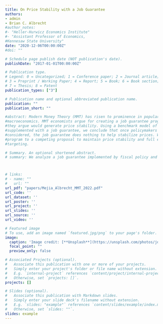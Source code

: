 ```yaml
---
title: On Price Stability with a Job Guarantee
authors:
- admin
- Brian C. Albrecht
#author_notes:
#- "Heller-Hurwicz Economics Institute"
#- "Assistant Professor of Economics,
#Kennesaw State University"
date: "2020-12-06T00:00:00Z"
#doi: ""

# Schedule page publish date (NOT publication's date).
publishDate: "2017-01-01T00:00:00Z"

# Publication type.
# Legend: 0 = Uncategorized; 1 = Conference paper; 2 = Journal article;
# 3 = Preprint / Working Paper; 4 = Report; 5 = Book; 6 = Book section;
# 7 = Thesis; 8 = Patent
publication_types: ["3"]

# Publication name and optional abbreviated publication name.
publication: ""
publication_short: ""

#abstract: Modern Money Theory (MMT) has risen to prominence in popular policy debates within
#macroeconomics. MMT economists argue for creating a job guarantee program, which
#they argue would generate price stability. Using a benchmark model of time consistency
#supplemented with a job guarantee, we conclude that once policymakers’ incentives are
#considered, the job guarantee does nothing to help stabilize prices. We compare this
#program to a competing proposal to maintain price stability and full employment, NGDP
#targeting.

# Summary. An optional shortened abstract.
# summary: We analyze a job guarantee implemented by fiscal policy and find that an inflation bias would emerge. We compare this to a similar proposal, a labor standard under monetary policy, and find that the labor standard would be a superior rule for monetary and price stability.



# links:
# - name: ""
#   url: ""
url_pdf: "papers/Mejia_Albrecht_MMT_2022.pdf"
url_code: ''
url_dataset: ''
url_poster: ''
url_project: ''
url_slides: ''
url_source: ''
url_video: ''

# Featured image
# To use, add an image named `featured.jpg/png` to your page's folder. 
image:
  caption: 'Image credit: [**Unsplash**](https://unsplash.com/photos/jdD8gXaTZsc)'
  focal_point: ""
  preview_only: false

# Associated Projects (optional).
#   Associate this publication with one or more of your projects.
#   Simply enter your project's folder or file name without extension.
#   E.g. `internal-project` references `content/project/internal-project/index.md`.
#   Otherwise, set `projects: []`.
projects: []

# Slides (optional).
#   Associate this publication with Markdown slides.
#   Simply enter your slide deck's filename without extension.
#   E.g. `slides: "example"` references `content/slides/example/index.md`.
#   Otherwise, set `slides: ""`.
slides: example
---
```

